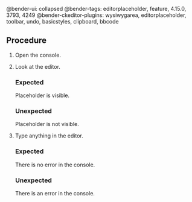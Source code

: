 @bender-ui: collapsed
@bender-tags: editorplaceholder, feature, 4.15.0, 3793, 4249
@bender-ckeditor-plugins: wysiwygarea, editorplaceholder, toolbar, undo, basicstyles, clipboard, bbcode

## Procedure

1. Open the console.
2. Look at the editor.

	### Expected

	Placeholder is visible.

	### Unexpected

	Placeholder is not visible.
3. Type anything in the editor.

	### Expected

	There is no error in the console.

	### Unexpected

	There is an error in the console.
